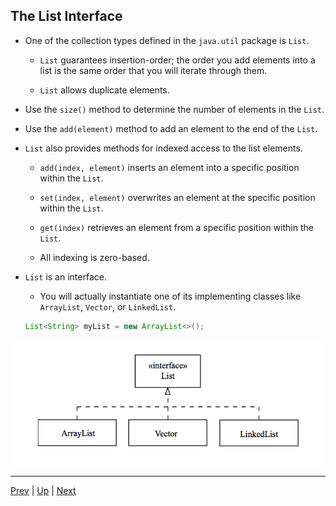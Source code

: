 ## The List Interface

* One of the collection types defined in the `java.util` package is `List`.

  * `List` guarantees insertion-order; the order you add elements into a list is the same order that you will iterate through them.

  * `List` allows duplicate elements.

* Use the `size()` method to determine the number of elements in the `List`.

* Use the `add(element)` method to add an element to the end of the `List`.

* `List` also provides methods for indexed access to the list elements.

  * `add(index, element)` inserts an element into a specific position within the `List`.

  * `set(index, element)` overwrites an element at the specific position within the `List`.

  * `get(index)` retrieves an element from a specific position within the `List`.

  * All indexing is zero-based.

* `List` is an interface.

  * You will actually instantiate one of its implementing classes like `ArrayList`, `Vector`, or `LinkedList`.

  ```java
  List<String> myList = new ArrayList<>();
  
  ```

![List](../images/list.png)

<hr>

[Prev](Collections.md) | [Up](../README.md) | [Next](ListImplementationClasses.md)

